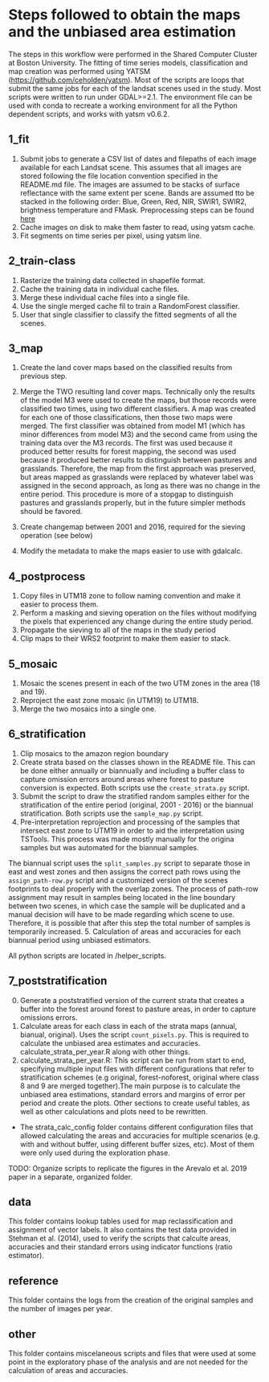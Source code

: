 # Steps followed to obtain the maps and the unbiased area estimation

The steps in this workflow were performed in the Shared Computer Cluster at Boston University. The fitting of time series models, classification and map creation was performed using YATSM (https://github.com/ceholden/yatsm). Most of the scripts are loops that submit the same jobs for each of the landsat scenes used in the study. Most scripts were written to run under GDAL>=2.1. The environment file can be used with conda to recreate a working environment for all the Python dependent scripts, and works with yatsm v0.6.2.

## 1_fit 

1. Submit jobs to generate a CSV list of dates and filepaths of each image available for each Landsat scene. This assumes that all images are stored following the file location convention specified in the README.md file. The images are assumed to be stacks of surface reflectance with the same extent per scene. Bands are assumed tto be stacked in the following order: Blue, Green, Red, NIR, SWIR1, SWIR2, brightness temperature and FMask. Preprocessing steps can be found [here](https://github.com/parevalo/landsat_process) 
2. Cache images on disk to make them faster to read, using yatsm cache.
3. Fit segments on time series per pixel, using yatsm line.

## 2_train-class

1. Rasterize the training data collected in shapefile format. 
2. Cache the training data in individual cache files.
3. Merge these individual cache files into a single file.
4. Use the single merged cache fil to train a RandomForest classifier.
5. User that single classifier to classify the fitted segments of all the scenes.

## 3_map

1. Create the land cover maps based on the classified results from previous step.
2. Merge the TWO resulting land cover maps. Technically only the results of the model M3 were used to create 
 the maps, but those records were classified two times, using two different classifiers. A map was created for
 each  one of those classifications, then those two maps were merged. The first classifier was obtained from 
 model M1 (which has minor differences from model M3) and the second came from using the training data over
 the M3 records. The first was used because it produced better results for forest mapping, the second was used
 because it produced better results to distinguish between pastures and grasslands. Therefore, the map from the first approach was preserved, but areas mapped as grasslands were replaced by whatever label was assigned in
 the second approach, as long as there was no change in the entire period. This procedure is more of a stopgap  to distinguish pastures and grasslands properly, but in the future simpler methods should be favored.
 
3. Create changemap between 2001 and 2016, required for the sieving operation (see below)
4. Modify the metadata to make the maps easier to use with gdalcalc.

## 4_postprocess

1. Copy files in UTM18 zone to follow naming convention and make it easier to process them.
2. Perform a masking and sieving operation on the files without modifying the pixels that experienced any change during the entire study period.
3. Propagate the sieving to all of the maps in the study period
4. Clip maps to their WRS2 footprint to make them easier to stack.

## 5_mosaic

1. Mosaic the scenes present in each of the two UTM zones in the area (18 and 19).
2. Reproject the east zone mosaic (in UTM19) to UTM18.
3. Merge the two mosaics into a single one.

## 6_stratification

1. Clip mosaics to the amazon region boundary
2. Create strata based on the classes shown in the README file. This can be done either annually
 or biannually and including a buffer class to capture omission errors around areas where forest to
 pasture conversion is expected. Both scripts use the `create_strata.py` script.
3. Submit the script to draw the stratified random samples either for the stratification of the entire period 
 (original, 2001 - 2016) or the biannual stratification. Both scripts use the `sample_map.py` script. 
4. Pre-interpretation reprojection and processing of the samples that intersect east zone to UTM19 in order 
 to aid the interpretation using TSTools. This process was made mostly manually for the origina samples but
 was automated for the biannual samples.

 The biannual script uses the `split_samples.py` script to separate those in east and west  zones and then 
 assigns the correct path rows using the `assign_path-row.py` script and a customized version  of the scenes 
 footprints to deal properly with the overlap zones. The process of path-row assignment may result in samples 
 being located in the line boundary between two scenes, in which case the sample will be duplicated and a 
 manual decision will have to be made regarding which scene to use. Therefore, it is possible that after 
 this step the total number of samples is temporarily increased. 
5. Calculation of areas and accuracies for each biannual period using unbiased estimators. 

All python scripts are located in /helper_scripts.


## 7_poststratification

0. Generate a poststratified version of the current strata that creates a buffer into the forest around
 forest to pasture areas, in order to capture omissions errors.
1. Calculate areas for each class in each of the strata maps (annual, bianual, original). Uses the script
 `count_pixels.py`. This is required to calculate the unbiased area estimates and accuracies.
calculate_strata_per_year.R along with other things.
2. calculate_strata_per_year.R: This script can be run from start to end, specifying multiple input files
 with different configurations that refer to stratification schemes (e.g original, forest-noforest, original
 where class 8 and 9 are merged together).The main purpose is to calculate the unbiased area estimations, 
 standard errors and margins of error per period and create the plots. Other sections to create useful tables,
 as well as other calculations and plots need to be rewritten. 


- The strata_calc_config folder contains different configuration files that allowed calculating the
areas and accuracies for multiple scenarios (e.g. with and without buffer, using different buffer 
sizes, etc). Most of them were only used during the exploration phase. 

TODO: Organize scripts to replicate the figures in the Arevalo et al. 2019 paper in a separate, 
organized folder.

## data

This folder contains lookup tables used for map reclassification and assignment of vector labels.
It also contains the test data provided in Stehman et al. (2014), used to verify the scripts
that calculte areas, accuracies and their standard errors using indicator functions (ratio estimator).

## reference
This folder contains the logs from the creation of the original samples and the number of images per year.

## other
This folder contains miscelaneous scripts and files that were used at some point in the exploratory
phase of the analysis and are not needed for the calculation of areas and accuracies. 
